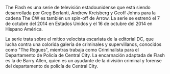 The Flash es una serie de televisión estadounidense que está siendo desarrollada por Greg Berlanti, Andrew Kreisberg  y Geoff Johns  para la cadena The CW es también un spin-off de Arrow. La serie se estrenó el 7 de octubre del 2014 en Estados Unidos y el 16 de octubre del 2014 en Hispano América.

La serie trata sobre el mítico velocista escarlata de la editorial DC, que lucha contra una colorida galería de criminales y supervillanos, conocidos como "The Rogues", mientras trabaja como Criminalista para el Departamento de Policía de Central City. La encarnación adaptada de Flash es la de Barry Allen, quien es un ayudante de la división criminal y forense del departamento de policía de Central City.
